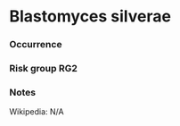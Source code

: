 <!-- TITLE: Blastomyces silverae -->

# Blastomyces silverae
### Occurrence

### Risk group RG2

### Notes

Wikipedia: N/A